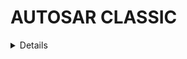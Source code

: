 
# AUTOSAR CLASSIC

<details>
<h1><summary>2. Base Software(BSW)</summary></h1>

<details><h2><summary>Base Software Overview(BSW)</summary></h2>
Layered Architecture
**ASW(Application Software):** 
Functional Modules(application software), that communicate with RTE
<details>
**RTE(Run Time Environment):** 
Middleware which realizes the communication between the software components and basic software.

**BSW(Base Software):**
Standardized software modules that are necessary for the funtioning of the higher software layers.

NOTE: After reaching today's goal, provide an explanation of all components in the layer below


- Microcontroller Abstraction Layer (MCAL): Controller Drivers, Memory Drivers, Com Drivers, IO Drivers. Lowest Software Layer in BSW. Acess direct microcontroller internal peripherals. Make higher software layers independent of microcontroller.
- ECU Abstraction Layer: On-board Device Abstraction, Memory Hardware Abstrction,Com hardware Abstraction, IO Hardware Abstraction. Offer APIs to access internal or external peripherals. Makes higher software layers independent(độc lập) of ECU Hardware. 
- Service Layer: OS Services, Memory Service, Com Service or Diagnostic services. Provide basic services to application and RTE layers.
- Complex Device Driver(CDD): Direct interaction-Hardware to RTE (tức là chảy thẳng tới RTE mà có thể không cần qua BSW). Used for high time constraint appications. Cases which are not specified by Autosar.
</details>

<details><h2><summary> Autosar Interface </summary></h2>

![System Diagram](./image/autosar_interfaces.png)


**Autosar Interfaces:**


Autosar standards categorize interfaces into three different categories 

- Autosar Interfaces:Autosar interface is a generic interface which is derived from (bắt nguồn từ hoặc được tạo ra từ) the configuations(sinh ra từ tool). Autosar interface are provided by the RTE and serve as an interface between appication software or between application software and the base software like hardware abstraction or complex device drivers (via RTE). For example, an application software might read input values and write output values via these interfaces. It can use to read or write APIS, which is derived from the configutions.

    + Summary: Derived Interface API's from input configurations like Ports etc., that are specified as per the Autosar standards
    + Used for conmunication between ASW's or Complex Device Drivers(CDD).

    Example: Rte_read*, Rte_Write*

- Standardized(chuẩn hóa) Autosar Interfaces: Interface that are specially predefined by Autosar standards as(dưới dạng) API's in C language. And it used as services between ASW and BSW modules like ECU State or Diagnostics Manager.

- Standardized Interfaces: Interfaces that are predefined by Autosar standards as API's in C language. Used between BSW modules or RTE/BSW/OS.
Example: "DIO_ReadChannel" API is defined by Autosar to read an IO pin by other BSW layers.
</details>
</details>


<details>
<h1><summary>3. Software Components</summary></h1>
<details>
<h2><summary> Software Components</summary></h2>

Application software within Autosar is organized in self contanined units (được tổ chức bởi các đơn vị độc lập) called Atomic Software Component types.
Such Atomic Software components together form the complete functional implemantation of the software.

- Oke giờ nói tiếng Việt vì đoạn này khó hiểu thì cái Atomic Software Component là gì? Thì nó là 1 loại SWC và là đơn vị phần mềm nhỏ nhất của SWC. Tức là trong ASW sẽ có các SWC và trong các SWC sẽ có nhiều loại SWC để thực hiện 1 chức năng nào đó cho SWC lớn(hay gọi là Composite SWC). Thì trong các SWC này sẽ có đơn vị nhỏ nhất là Atomic SWC, nghĩa là các SWC khác muốn chạy tới RTE thì phải thông qua 1 hoặc nhiều Atomic SWC. Thì Atomic SWC sẽ chứa runable(hay các hàm), Port, logic xử lý để nhảy tới RTE.

Tiếp theo ta sẽ có các component types là các thuộc tính gán cho Atomic Software Component, tức muốn nói Atomic SWC này thuộc loại, kiểu mặc dù nó là đơn vị phần mềm nhỏ nhất thì nó vẫn cần phải biết nó là loại gì để đưa vào SWC phù hợp.

A software component can be categorized to atomic software component type, Parameter software component type and Composition software component type. (nếu dựa vào câu này ta có thể đoán là trong 1 SWC có 3 loại là Atomic, Parameter and Composition Software Component và cái Atomic kia sẽ được gắn 1 trong 7 thuộc tính mà mình nói bên dưới.)
- Nói qua về 2 cái SWC còn lại là Parameter SWC nó sẽ chứa tham số cấu hình (ví dụ: tham số PID, cấu hình cố định), không có runnable, không giao tiếp trực tiếp với RTE còn Atomic thì có. Tiếp đến Composition SWC nó sẽ gom nhiều SWC con bên trong(thường là Atomic hoặc Parameter) và nó cũm không làm việc trực tiếp với RTE.
-> Chỉ có Atomic sẽ làm việc trực tiếp với RTE.

**Software Components tasks one of the below types(Atomic):**

- AppilicationSWComponent: holds the functionality of the software. Example: Calculations, Functional/decision making Algotithms .. Vậy tức là gần như nó chưá tất cả các chức năng các hàm thông thường của 1 SWC.

- NVBlockSwComponent: is used whenever we have a requirement to sace critcal information in hardware memory that needs to be reused in future. This component type acts as a bright for the application software to access the NNM manager of the basic software.

- CDD component provides an easy access to hardware directly from application to fultill special timings and functional requirements.

- Service component is mainly used from the based software to provide services to the application layer. The service component takes few special rules that they can be part of the system composition and they are very bound to the ECU level. For example, if you pick up the base software module like the base software manager or the diagnostics event manager. They provide service to the application software and they can be moddelled as a service software component type.Ncl nó đơn giản là lấy cái dịch vụ (service) gửi lên swc thôi. 1 số sevice như Watchdog, Diagnostic,...và chú ý là cái ServiceSwComponent này là dùng cho ECU của chính nó.

- Service Proxy component is used if a particular service is to be used from a different ECU. Autosar Methodology says that an application component can be dynamically placed on diferent ECU's during system level configuration and in this case the access to the softwatr service might be from another ECU to access.

- ECU Abstraction component is a part of the software that access and interface between MCAL Layer and the application layer. Và nó có nói thêm là trong Microcontrol có nhiều cái External ngoại vi, thì mình có thể sử dụng ECU Abstraction component để truy cập. Và trong slide còn có ghi 1 cái rất quan trọng là EcuAbstraction component is a part of BSW (đây nhớ nó là 1 phần của BSW), which acts as an interface between MCAL and SensorActuator component on the ASW.(và đây nữa là cái SensorActuator là thuộc ASW nên tại sao ta thấy íi này với í bên dưới giống nhau nhưng thực chất là nó đang nói tới 2 component khác nhau, 1 cái ở BSW, 1 cái ở ASW, nhưng nó liên kết với nhau thoi)

- SensorActuator software component is used on the application layer to interact with the BSW ECUAbstraction layer, and acts as a interce to the other application compoents. Tức là nó sẽ lấy giữ liệu từ ECU Abstraction component và các SWC khác có thể lấy cái SensorActuator để tính toán. Và đấy là điểm khác nhau thoi
</details>

<details>
<h2><summary> Software Components(Example)</summary></h2>

</details>


<details>
<h1><summary>4. Ports and Interfaces </summary></h1>
<details>
<h2><summary>Autosar Port Interfaces</summary></h2>

Tóm lại ghi 1 đống bên dưới chả hiểu dell gì, xem lai sau.

Port: Autosar Architecture proposes(đề xuất) Ports as the mode of communication between Autosar modules.
- Provider Port(P-Port)
- Receiver Port(R-Port)
- ProviderReceiver Port(PR-Port)

Port Interfaces: The kind of information that are communicated between ports are defined by port interfaces. Oke t sẽ nói rõ hơn vì nghe nó hơi trừu tượng thì nó là 1 thành phần định cách SWCs giao tiếp với nhau, nó kiểu mô tả dữ liệu và cách truyền nhận dữ liệu giữa các SWCs. Và theo t đọc thì cái port interface định nghĩa các dịch vụ hoặc dữ liệu mà 1 SWC cung cấp hoặc yêu cầu thông qua ports. Thì nghe khó hiểu vc nên mình sẽ đưa ví dụ

Ex: 
- Thông tin thứ 1 giả sử có 1 interface tên  SpeedInterface (dạng Sender-Reciver, chứa 1 data element: VehicleSpeed kiểu uint16)
- Thông tin thứ 2 là sẽ có 2 Software Component(SWC): SensorComponent và DisplayComponent.
Thì Sensorcomponent có PPort tên SpeedSenderPort, gắn với SpeedInterface
DisplayComponent có RPort tên SpeedReceiverPort, cũng gắn với SpeedInterface.
-> SpeedInterface là định nghĩa trung gian nó cũm là 1 cái swc nhưng là nơi trung gian để các swc khác nhìn đến

Thì như t thấy ở ví dụ cơ bản thì sẽ có 2 SWC, 1 cái truyền 1 cái nhận và nó sẽ thông qua RTE để truyền nhận dữ liệu giữa các SWC, nhưng mà câu hỏi đặt ra Port thực chất là cái gì, các cái Interface nằm ở lớp nào? Thì t đọc thì mấy cái port hay port interface này chỉ là các cái config giống như trong tool stm32cube dell gì ấy cũm có mấy cái phần config cho port kiểu pullup, pull down chẳng hạn. Thì ở đây là cấu hình port hoặc port interface để t ra các hàm RTE 

**We have 6 type of interfaces that can be chosen based on the information that is communicated**

- Sender Receiver Interface: is used for communicating data between ports. Data can be any information in terms of primitive(nguyên thủy) or complex types.
Example: Variables of type interger, float, structure, ...
    - to send such data a component should have a provider port defined with a sender receiver port interface.


</details>
</details>








</details>